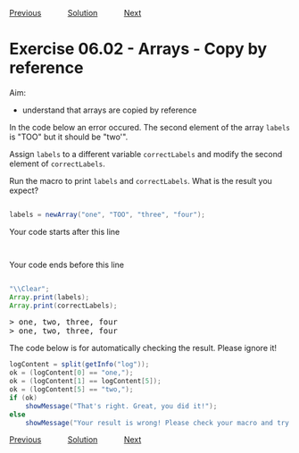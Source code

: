 [Previous](./ex06-01.md) &nbsp;&nbsp;&nbsp;&nbsp;&nbsp;&nbsp;&nbsp;&nbsp;&nbsp;&nbsp;     [Solution](../ans/ans06-02.md) &nbsp;&nbsp;&nbsp;&nbsp;&nbsp;&nbsp;&nbsp;&nbsp;&nbsp;&nbsp; [Next](./ex06-03.md)
# Exercise 06.02 - Arrays - Copy by reference

Aim: 
- understand that arrays are copied by reference

In the code below an error occured. The second element of the array ``labels`` is "TOO" but it should be "two'".

Assign ``labels`` to a different variable ``correctLabels`` and modify the second element of ``correctLabels``. 

Run the macro to print ``labels`` and ``correctLabels``. What is the result you expect?

```java

labels = newArray("one", "TOO", "three", "four");

```
Your code starts after this line 
```java



```
Your code ends before this line 
```java

"\\Clear";
Array.print(labels);
Array.print(correctLabels);

```
<pre>
> one, two, three, four
> one, two, three, four
</pre>
The code below is for automatically checking the result. Please ignore it! 
```java
logContent = split(getInfo("log"));
ok = (logContent[0] == "one,");
ok = (logContent[1] == logContent[5]);
ok = (logContent[5] == "two,");
if (ok) 
	showMessage("That's right. Great, you did it!");
else 
	showMessage("Your result is wrong! Please check your macro and try again!");
```

[Previous](./ex06-01.md) &nbsp;&nbsp;&nbsp;&nbsp;&nbsp;&nbsp;&nbsp;&nbsp;&nbsp;&nbsp;     [Solution](../ans/ans06-02.md) &nbsp;&nbsp;&nbsp;&nbsp;&nbsp;&nbsp;&nbsp;&nbsp;&nbsp;&nbsp; [Next](./ex06-03.md)
